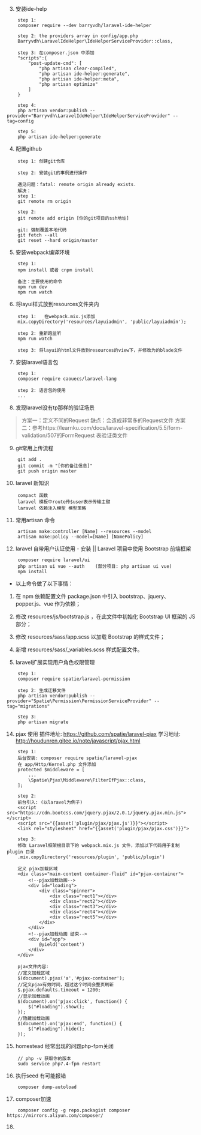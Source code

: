 3. 安装ide-help
```
    step 1:
    composer require --dev barryvdh/laravel-ide-helper

    step 2: the providers array in config/app.php
    Barryvdh\LaravelIdeHelper\IdeHelperServiceProvider::class,

    step 3: 在composer.json 中添加
    "scripts":{
        "post-update-cmd": [
            "php artisan clear-compiled",
            "php artisan ide-helper:generate",
            "php artisan ide-helper:meta",
            "php artisan optimize"
        ]
    }

    step 4:
    php artisan vendor:publish --provider="Barryvdh\LaravelIdeHelper\IdeHelperServiceProvider" --tag=config

    step 5:
    php artisan ide-helper:generate
```

4. 配置github
```
    step 1: 创建git仓库

    step 2: 安装git的事例进行操作

    遇见问题：fatal: remote origin already exists.
    解决：
    step 1:
    git remote rm origin

    step 2:
    git remote add origin [你的git项目的ssh地址]

    git: 强制覆盖本地代码
    git fetch --all
    git reset --hard origin/master
```

5. 安装webpack编译环境
```
    step 1:
    npm install 或者 cnpm install

    备注：主要使用的命令
    npm run dev
    npm run watch
```

6. 将layui样式放到resources文件夹内
```
    step 1:   在webpack.mix.js添加
    mix.copyDirectory('resources/layuiadmin', 'public/layuiadmin');

    step 2: 重新跑监听
    npm run watch

    step 3: 将layui的html文件放到resources的view下，并修改为的blade文件
```

7. 安装laravel语言包
```
    step 1:
    composer require caouecs/laravel-lang

    step 2: 语言包的使用
    ...
```

8. 发现laravel没有tp那样的验证场景
> 方案一：定义不同的Request   缺点：会造成非常多的Request文件
> 方案二：参考https://learnku.com/docs/laravel-specification/5.5/form-validation/507的FormRequest 表验证类文件

9. git常用上传流程
```
    git add .
    git commit -m "[你的备注信息]"
    git push origin master
```
10. laravel 新知识
```
    compact 函数
    laravel 模板中route传$user表示传输主键
    laravel 依赖注入模型 模型策略
```
11. 常用artisan 命令
```
    artisan make:controller [Name] --resources --model
    artisan make:policy --model=[Name] [NamePolicy]
```

12. laravel 自带用户认证使用 - 安装 || Laravel 项目中使用 Bootstrap 前端框架
```
    composer require laravel/ui
    php artisan ui vue --auth    (部分项目: php artisan ui vue)
    npm install
```
- 以上命令做了以下事情：
1. 在 npm 依赖配置文件 package.json 中引入 bootstrap、jquery、popper.js、vue 作为依赖；
2. 修改 resources/js/bootstrap.js ，在此文件中初始化 Bootstrap UI 框架的 JS 部分；
3. 修改 resources/sass/app.scss 以加载 Bootstrap 的样式文件；
4. 新增 resources/sass/_variables.scss 样式配置文件。

13. laravel扩展实现用户角色权限管理
```
    step 1:
    composer require spatie/laravel-permission

    step 2: 生成迁移文件
    php artisan vendor:publish --provider="Spatie\Permission\PermissionServiceProvider" --tag="migrations"

    step 3:
    php artisan migrate
```

14. pjax 使用
插件地址: https://github.com/spatie/laravel-pjax
学习地址: http://houdunren.gitee.io/note/javascript/pjax.html
```
    step 1:
    后台安装: composer require spatie/laravel-pjax
    在 app/Http/Kernel.php 文件添加
    protected $middleware = [
        ...
        \Spatie\Pjax\Middleware\FilterIfPjax::class,
    ];

    step 2:
    前台引入: (以laravel为例子)
    <script src="https://cdn.bootcss.com/jquery.pjax/2.0.1/jquery.pjax.min.js"></script>
    <script src="{{asset('plugin/pjax/pjax.js')}}"></script>
    <link rel="stylesheet" href="{{asset('plugin/pjax/pjax.css')}}">

    step 3:
    修改 Laravel框架根目录下的 webpack.mix.js 文件，添加以下代码用于复制 plugin 目录
    .mix.copyDirectory('resources/plugin', 'public/plugin')

    定义 pjax加载区域
    <div class="main-content container-fluid" id="pjax-container">
    	<!--pjax加载动画-->
    	<div id="loading">
    		<div class="spinner">
    			<div class="rect1"></div>
    			<div class="rect2"></div>
    			<div class="rect3"></div>
    			<div class="rect4"></div>
    			<div class="rect5"></div>
    		</div>
    	</div>
    	<!--pjax加载动画 结束-->
    	<div id="app">
    		@yield('content')
    	</div>
    </div>

    pjax文件内容:
    //定义加载区域
    $(document).pjax('a','#pjax-container');
    //定义pjax有效时间，超过这个时间会整页刷新
    $.pjax.defaults.timeout = 1200;
    //显示加载动画
    $(document).on('pjax:click', function() {
        $("#loading").show();
    });
    //隐藏加载动画
    $(document).on('pjax:end', function() {
        $("#loading").hide();
    });
```

15. homestead 经常出现的问题php-fpm关闭
```
    // php -v 获取你的版本
    sudo service php7.4-fpm restart
```

16. 执行seed 有可能报错
```
    composer dump-autoload
```

17. composer加速
```
    composer config -g repo.packagist composer https://mirrors.aliyun.com/composer/
```

18.

